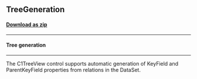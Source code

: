## TreeGeneration
#### [Download as zip](https://grapecity.github.io/DownGit/#/home?url=https://github.com/GrapeCity/ComponentOne-WinForms-Samples/tree/master/NetFramework\TreeView\CS\TreeGeneration)
____
#### Tree generation
____
The C1TreeView control supports automatic generation of KeyField and ParentKeyField properties from relations in the DataSet.
